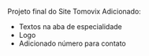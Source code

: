 Projeto final do Site Tomovix
Adicionado:
 - Textos na aba de especialidade
 - Logo
 - Adicionado número para contato
